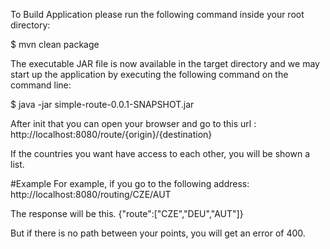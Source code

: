 To Build Application please run the following command inside your root directory:

$ mvn clean package

The executable JAR file is now available in the target directory and we may start up the application by executing the following command on the command line:

$ java -jar simple-route-0.0.1-SNAPSHOT.jar

After init that you can open your browser and go to this url : http://localhost:8080/route/{origin}/{destination}

If the countries you want have access to each other, you will be shown a list.

#Example
For example, if you go to the following address:
http://localhost:8080/routing/CZE/AUT

The response will be this.
{"route":["CZE","DEU","AUT"]}

But if there is no path between your points, you will get an error of 400.


